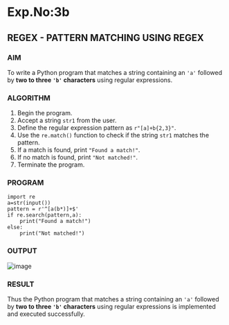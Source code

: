 # Exp.No:3b  
## REGEX - PATTERN MATCHING USING REGEX

### AIM  
To write a Python program that matches a string containing an `'a'` followed by **two to three `'b'` characters** using regular expressions.

### ALGORITHM

1. Begin the program.  
2. Accept a string `str1` from the user.  
3. Define the regular expression pattern as `r"[a]+b{2,3}"`.  
4. Use the `re.match()` function to check if the string `str1` matches the pattern.  
5. If a match is found, print `"Found a match!"`.  
6. If no match is found, print `"Not matched!"`.  
7. Terminate the program.

### PROGRAM

```
import re
a=str(input())
pattern = r'^[a(b*)]+$'
if re.search(pattern,a):
    print("Found a match!")
else:
    print("Not matched!")
```
### OUTPUT
![image](https://github.com/user-attachments/assets/418d9f78-69c4-4a2d-99c3-e7749d097b8b)

### RESULT
Thus the Python program that matches a string containing an `'a'` followed by **two to three `'b'` characters** using regular expressions is implemented and executed successfully.

